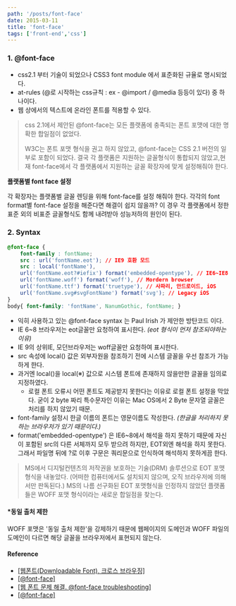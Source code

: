 ```yaml
---
path: '/posts/font-face'
date: 2015-03-11
title: 'font-face'
tags: ['front-end','css']
---
```


### 1. @font-face
  - css2.1 부터 기술이 되었으나 CSS3 font module 에서 표준화된 규율로 명시되었다.
  - at-rules (@로 시작하는 css규칙 : ex - @import / @media 등등이 있다) 중 하나이다.
  - 웹 상에서의 텍스트에 온라인 폰트를 적용할 수 있다.
  
> css 2.1에서 제안된 @font-face는 모든 플랫폼에 충족되는 폰트 포맷에 대한 명확한 합일점이 없었다. 
>
> W3C는 폰트 포맷 형식을 권고 하지 않았고, @font-face는 CSS 2.1 버전의 일부로 포함이 되었다.
> 결국 각 플랫폼은 지원하는 글꼴형식이 통합되지 않았고,현재 font-face에서 각 플랫폼에서 지원하는 글꼴 확장자에 맞게 설정해줘야 한다.

**플랫폼별 font face 설정**

 각 확장자는 플랫폼별 글꼴 렌딩을 위해 font-face를 설정 해줘야 한다.
 각각의 font format별 font-face 설정을 해준다면 해결이 쉽지 않을까?
 이 경우 각 플랫폼에서 정한 표준 외의 비표준 글꼴형식도 함께 내려받아 성능저하의 원인이 된다.

### 2. Syntax 

```css
@font-face {
	font-family : fontName;
	src : url('fontName.eot'); // IE9 호환 모드
	src : local('fontName'),
	url('fontName.eot?#iefix') format('embedded-opentype'), // IE6~IE8
	url('fontName.woff') format('woff'), // Mordern browser
	url('fontName.ttf') format('truetype'), // 사파리, 안드로이드, iOS
	url('fontName.svg#svgFontName') format('svg'); // Legacy iOS
}
body{ font-family: 'fontName', NanumGothic, fontName; }
```

- 익히 사용하고 있는 @font-face syntax 는 Paul Irish 가 제안한 방탄코드 이다.
- IE 6~8 브라우저는 eot글꼴만 요청하여 표시한다. _(eot 형식이 먼저 참조되야하는 이유)_
- IE 9의 상위IE, 모던브라우저는 woff글꼴만 요청하여 표시한다.
- src 속성에 local() 값은 외부자원을 참조하기 전에 시스템 글꼴을 우선 참조가 가능하게 한다.
- 과거엔 local()을 local(※) 값으로 시스템 폰트에 존재하지 않을만한 글꼴을 임의로 지정하였다.
  - 로컬 폰트 오류시 어떤 폰트도 제공받지 못한다는 이유로 로컬 폰트 설정을 막았다. 굳이 2 byte 짜리 특수문자인 이유는 Mac OS에서 2 Byte 문자열 글꼴은 처리를 하지 않았기 때문.
- font-family 설정시 한글 이름의 폰트는 영문이름도 작성한다. _(한글을 처리하지 못하는 브라우저가 있기 때문이다.)_
- format('embedded-opentype') 은 IE6~8에서 해석을 하지 못하기 때문에 자신이 포함된 src의 다른 서체까지 모두 받으려 하지만, EOT외엔 해석을 하지 못한다. 그래서 파일명 뒤에 ?로 이후 구문은
   쿼리문으로 인식하여 해석하지 못하게끔 한다.
   
> MS에서 디지털컨텐츠의 저작권을 보호하는 기술(DRM) 솔루션으로 EOT 포맷 형식을 내놓았다. (어떠한 컴퓨터에서도 설치되지 않으며, 오직 브라우저에 의해서만 판독된다.)
> MS의 나름 선구화된 EOT 포맷형식을 인정하지 않았던 플랫폼들은 WOFF 포맷 형식이라는 새로운 합일점을 찾는다.

#### *동일 출처 제한
WOFF 포맷은 '동일 출처 제한'을 강제하기 때문에 웹페이지의 도메인과 WOFF 파일의 도메인이 다르면 해당 글꼴을 브라우저에서 표현되지 않는다.


#### Reference
- [[웹폰트(Downloadable Font), 크로스 브라우징]](http://egloos.zum.com/einmong/v/5415221)
- [[@font-face]](https://developer.mozilla.org/ko/docs/Web/CSS/@font-face)
- [[웹 폰트 문제 해결. @font-face troubleshooting]](http://naradesign.net/wp/2012/06/19/1830/)
- [[@font-face]](http://www.carpeau.net/custom-fonts-to-be-loaded/)
